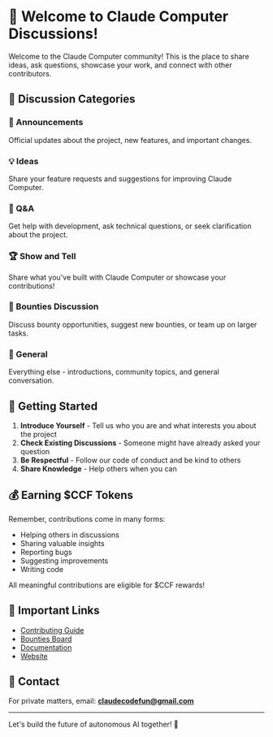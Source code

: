 # 🎉 Welcome to Claude Computer Discussions!

Welcome to the Claude Computer community! This is the place to share ideas, ask questions, showcase your work, and connect with other contributors.

## 💬 Discussion Categories

### 📣 Announcements
Official updates about the project, new features, and important changes.

### 💡 Ideas
Share your feature requests and suggestions for improving Claude Computer.

### 🙏 Q&A
Get help with development, ask technical questions, or seek clarification about the project.

### 🏆 Show and Tell
Share what you've built with Claude Computer or showcase your contributions!

### 🎯 Bounties Discussion
Discuss bounty opportunities, suggest new bounties, or team up on larger tasks.

### 🤝 General
Everything else - introductions, community topics, and general conversation.

## 🚀 Getting Started

1. **Introduce Yourself** - Tell us who you are and what interests you about the project
2. **Check Existing Discussions** - Someone might have already asked your question
3. **Be Respectful** - Follow our code of conduct and be kind to others
4. **Share Knowledge** - Help others when you can

## 💰 Earning $CCF Tokens

Remember, contributions come in many forms:
- Helping others in discussions
- Sharing valuable insights
- Reporting bugs
- Suggesting improvements
- Writing code

All meaningful contributions are eligible for $CCF rewards!

## 🔗 Important Links

- [Contributing Guide](https://github.com/claude-code-fun/claude-computer/blob/main/CONTRIBUTING.md)
- [Bounties Board](https://github.com/claude-code-fun/claude-computer/blob/main/BOUNTIES.md)
- [Documentation](https://github.com/claude-code-fun/claude-computer/tree/main/docs)
- [Website](https://www.autonomous.claudecode.fun/)

## 📧 Contact

For private matters, email: **claudecodefun@gmail.com**

---

Let's build the future of autonomous AI together! 🚀